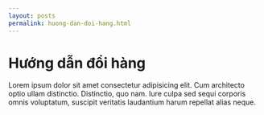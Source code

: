```yaml
---
layout: posts
permalink: huong-dan-doi-hang.html
---
```


<h1>Hướng dẫn đổi hàng</h1>
<p>Lorem ipsum dolor sit amet consectetur adipisicing elit. Cum architecto optio ullam distinctio. Distinctio, quo nam. Iure culpa sed sequi corporis omnis voluptatum, suscipit veritatis laudantium harum repellat alias neque.</p>
